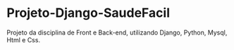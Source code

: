 # Projeto-Django-SaudeFacil
Projeto da disciplina de Front e Back-end, utilizando Django, Python, Mysql, Html e Css.
